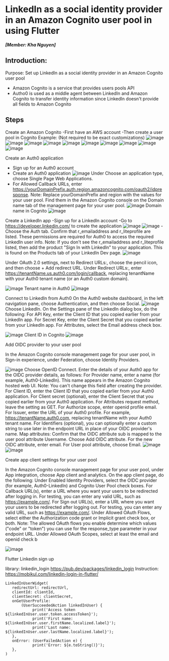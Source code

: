 # LinkedIn as a social identity provider in an Amazon Cognito user pool in using Flutter  <br /> 
**_[Member: Kha Nguyen]_**

## Introduction:
  Purpose: Set up LinkedIn as a social identity provider in an Amazon Cognito user pool
- Amazon Cognito is a service that provides users pools API
- Autho0 is used as a middle agent between LinkedIn and Amazon Cognito to transfer identity information since LinkedIn doesn't provide all fields to Amazon Cognito

## Steps 
Create an Amazon Cognito 
  -First have an AWS account
  -Then create a user pool in Cognito
  Example: (Not required to be exact customizations)
  ![image](https://github.com/KhaNguyen04/ArtSharing/assets/88961521/d20d5ddf-aa30-46e3-a88e-5852f3c5fe53)
  ![image](https://github.com/KhaNguyen04/ArtSharing/assets/88961521/4497a018-b551-48ef-8fdb-467876988fde)
  ![image](https://github.com/KhaNguyen04/ArtSharing/assets/88961521/6d7f19b3-fd56-4690-b090-dfb40c620aaf)
  ![image](https://github.com/KhaNguyen04/ArtSharing/assets/88961521/d5050791-28bc-4b29-8e57-b4a90e769f5b)
  ![image](https://github.com/KhaNguyen04/ArtSharing/assets/88961521/c067b824-e718-471a-8c42-d0fd1d05bbfd)
  ![image](https://github.com/KhaNguyen04/ArtSharing/assets/88961521/e9db170c-f123-4825-b0f3-10b7e585bd25)
  ![image](https://github.com/KhaNguyen04/ArtSharing/assets/88961521/4b6a411d-2069-4ba2-b560-ed17ae4f612f)
  ![image](https://github.com/KhaNguyen04/ArtSharing/assets/88961521/4211885c-e055-4ea0-8d77-66659bd27b5d)
  ![image](https://github.com/KhaNguyen04/ArtSharing/assets/88961521/8c626b43-89e6-4cd7-9c09-93eb1c0a15de)
  ![image](https://github.com/KhaNguyen04/ArtSharing/assets/88961521/a94526be-e9d5-4fc1-89f2-60af5426c803)


Create an Auth0 application
  -	Sign up for an Auth0 account
  - Create an Auth0 application
    ![image](https://github.com/KhaNguyen04/ArtSharing/assets/88961521/2c9a05ac-54e4-4089-97fb-3f5e660c5b7a)
    Under Choose an application type, choose Single Page Web Applications.
  -  For Allowed Callback URLs, enter https://yourDomainPrefix.auth.region.amazoncognito.com/oauth2/idpresponse.
Note: Replace yourDomainPrefix and region with the values for your user pool. Find them in the Amazon Cognito console on the Domain name tab of the management page for your user pool.
  ![image](https://github.com/KhaNguyen04/ArtSharing/assets/88961521/d4f5647f-7bef-48ef-bcec-2c97ff701a0c)
  Domain name in Cognito 
  ![image](https://github.com/KhaNguyen04/ArtSharing/assets/88961521/53085691-77a1-40a9-b3cc-ffb29513ba09)

Create a LinkedIn app
  -Sign up for a LinkedIn account
  -Go to https://developer.linkedin.com/ to create the application
  ![image](https://github.com/KhaNguyen04/ArtSharing/assets/88961521/ddd5301b-89cf-4999-9008-8694ca398516)
  ![image](https://github.com/KhaNguyen04/ArtSharing/assets/88961521/1580b3c5-8fbc-4317-baab-51817b92ca4a)
  -Choose the Auth tab. Confirm that r_emailaddress and r_liteprofile are listed. These permissions are required for Auth0 to access the required LinkedIn user info.
Note: If you don't see the r_emailaddress and r_liteprofile listed, then add the product "Sign In with LinkedIn" to your application. This is found on the Products tab of your LinkedIn Dev page.
![image](https://github.com/KhaNguyen04/ArtSharing/assets/88961521/d0596980-5519-4dcd-8676-fc2eb8a46062)

Under OAuth 2.0 settings, next to Redirect URLs:, choose the pencil icon, and then choose + Add redirect URL.
Under Redirect URLs:, enter https://tenantName.us.auth0.com/login/callback, replacing tenantName with your Auth0 tenant name (or an Auth0 custom domain).

![image](https://github.com/KhaNguyen04/ArtSharing/assets/88961521/2dccb94f-44db-4590-9ebc-7d2fcaa32dbd)
  Tenant name in Auth0
![image](https://github.com/KhaNguyen04/ArtSharing/assets/88961521/85c812ee-bf9c-4858-ac4e-2455e1fafb6f)

Connect to LinkedIn from Auth0
  On the Auth0 website dashboard, in the left navigation pane, choose Authentication, and then choose Social.
![image](https://github.com/KhaNguyen04/ArtSharing/assets/88961521/1aee62be-0f5d-455c-ba0f-03366d18d84b)
Choose LinkedIn.
On the Settings pane of the LinkedIn dialog box, do the following:
For API Key, enter the Client ID that you copied earlier from your LinkedIn app.
For Secret Key, enter the Client Secret that you copied earlier from your LinkedIn app.
For Attributes, select the Email address check box.

![image](https://github.com/KhaNguyen04/ArtSharing/assets/88961521/f74e62b8-2be1-48ac-9a99-36acaf04b5a2)
Client ID in Cognito
![image](https://github.com/KhaNguyen04/ArtSharing/assets/88961521/9b07848b-f313-4efa-9cae-351e19ae24ad)

Add OIDC provider to your user pool

In the Amazon Cognito console management page for your user pool, in Sign-in experience, under Federation, choose Identity Providers.

![image](https://github.com/KhaNguyen04/ArtSharing/assets/88961521/178044e6-06a2-4a43-ba3c-b8cb495148f2)
Choose OpenID Connect.
Enter the details of your Auth0 app for the OIDC provider details, as follows:
For Provider name, enter a name (for example, Auth0-LinkedIn). This name appears in the Amazon Cognito hosted web UI.
Note: You can't change this field after creating the provider.
For Client ID, enter the Client ID that you copied earlier from your Auth0 application.
For Client secret (optional), enter the Client Secret that you copied earlier from your Auth0 application.
For Attributes request method, leave the setting as GET.
For Authorize scope, enter openid profile email.
For Issuer, enter the URL of your Auth0 profile. For example, https://tenantName.auth0.com, replacing tenantName with your Auth0 tenant name.
For Identifiers (optional), you can optionally enter a custom string to use later in the endpoint URL in place of your OIDC provider's name.
Map attributes: Confirm that the OIDC attribute sub is mapped to the user pool attribute Username.
Choose Add OIDC attribute. For the new OIDC attribute, enter email. For User pool attribute, choose Email.
![image](https://github.com/KhaNguyen04/ArtSharing/assets/88961521/44df0ef6-31c8-408d-9407-c58604e113ca)
![image](https://github.com/KhaNguyen04/ArtSharing/assets/88961521/bc0f6709-684e-48e7-bbcc-6a16c6bcd9c5)

Create app client settings for your user pool

In the Amazon Cognito console management page for your user pool, under App integration, choose App client and analytics.
On the app client page, do the following:
Under Enabled Identity Providers, select the OIDC provider (for example, Auth0-LinkedIn) and Cognito User Pool check boxes.
For Callback URL(s), enter a URL where you want your users to be redirected after logging in. For testing, you can enter any valid URL, such as https://example.com/.
For Sign out URL(s), enter a URL where you want your users to be redirected after logging out. For testing, you can enter any valid URL, such as https://example.com/.
Under Allowed OAuth Flows, select either the Authorization code grant or Implicit grant check box, or both.
Note: The allowed OAuth flows you enable determine which values ("code" or "token") you can use for the response_type parameter in your endpoint URL.
Under Allowed OAuth Scopes, select at least the email and openid check b

![image](https://github.com/KhaNguyen04/ArtSharing/assets/88961521/85d40caa-dbb5-4323-9146-adbfe94cfb00)

Flutter Linkedin sign up

library: linkedin_login 
https://pub.dev/packages/linkedin_login
Instruction: https://mobikul.com/linkedin-login-in-flutter/


    LinkedInUserWidget(
       redirectUrl: redirectUrl,
       clientId: clientId,
       clientSecret: clientSecret,
       onGetUserProfile:
           (UserSucceededAction linkedInUser) {
                print('Access token ${linkedInUser.user.token.accessToken}');
                print('First name: ${linkedInUser.user.firstName.localized.label}');
                print('Last name: ${linkedInUser.user.lastName.localized.label}');
       },
       onError: (UserFailedAction e) {
                print('Error: ${e.toString()}');
       },
    )


